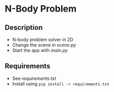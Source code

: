 # N-Body Problem

## Description

- N-body problem solver in 2D
- Change the scene in *scene.py*
- Start the app with *main.py*


## Requirements

- See *requirements.txt*
- Install using <code>pip install -r requirements.txt</code>

